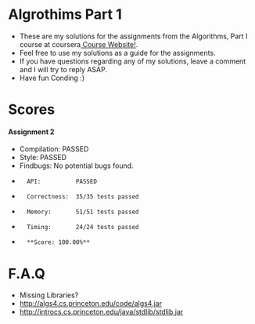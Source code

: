 Algrothims Part 1
======================
-   These are my solutions for the  assignments from the Algorithms, Part I course at coursera[ Course Website!](https://class.coursera.org/algs4partI-006).
-   Feel free to use my solutions as a guide for the assignments. 
-   If you have questions regarding any of my solutions, leave a comment and I will try to reply ASAP.
-   Have fun Conding :)

Scores
======================
#### Assignment 2
  -   Compilation:  PASSED
  -   Style:        PASSED
  -  Findbugs:     No potential bugs found.
  -       API:          PASSED
  -       Correctness:  35/35 tests passed
  -       Memory:       51/51 tests passed
  -       Timing:       24/24 tests passed
  -       **Score: 100.00%**

F.A.Q
======================
-   Missing Libraries? 
  -   http://algs4.cs.princeton.edu/code/algs4.jar   
  -   http://introcs.cs.princeton.edu/java/stdlib/stdlib.jar
